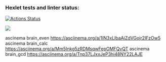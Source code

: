 ### Hexlet tests and linter status:
[![Actions Status](https://github.com/renzoshi/python-project-49/workflows/hexlet-check/badge.svg)](https://github.com/renzoshi/python-project-49/actions)

<a href="https://codeclimate.com/github/renzoshi/python-project-49/maintainability"><img src="https://api.codeclimate.com/v1/badges/550b267101c2a5a3f221/maintainability" /></a>

ascinema  brain_even https://asciinema.org/a/1IN3xLlbaAiZdVGojr2IFzOw5
ascinema brain_calc  https://asciinema.org/a/Mm5Inkg5zRDMsqwFepOMFQvQT
ascinema brain_gcd https://asciinema.org/a/Tnp37LJxxJeP3hi48NY22LAJE
